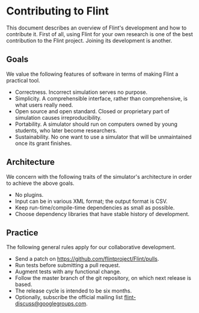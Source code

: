 Contributing to Flint
=====================

This document describes an overview of Flint's development and how to contribute
it. First of all, using Flint for your own research is one of the best
contribution to the Flint project. Joining its development is another.

Goals
-----

We value the following features of software in terms of making Flint a practical
tool.
* Correctness.
  Incorrect simulation serves no purpose.
* Simplicity.
  A comprehensible interface, rather than comprehensive, is what users really need.
* Open source and open standard.
  Closed or proprietary part of simulation causes irreproducibility.
* Portability.
  A simulator should run on computers owned by young students, who later become researchers.
* Sustainability.
  No one want to use a simulator that will be unmaintained once its grant finishes.

Architecture
------------

We concern with the following traits of the simulator's architecture in order to
achieve the above goals.
* No plugins.
* Input can be in various XML format; the output format is CSV.
* Keep run-time/compile-time dependencies as small as possible.
* Choose dependency libraries that have stable history of development.

Practice
--------

The following general rules apply for our collaborative development.
* Send a patch on <https://github.com/flintproject/Flint/pulls>.
* Run tests before submitting a pull request.
* Augment tests with any functional change.
* Follow the master branch of the git repository, on which next release is based.
* The release cycle is intended to be six months.
* Optionally, subscribe the official mailing list <flint-discuss@googlegroups.com>.
